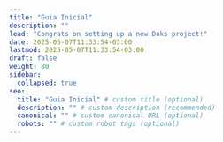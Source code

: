 ```yaml
---
title: "Guia Inicial"
description: ""
lead: "Congrats on setting up a new Doks project!"
date: 2025-05-07T11:33:54-03:00
lastmod: 2025-05-07T11:33:54-03:00
draft: false
weight: 80
sidebar:
  collapsed: true
seo:
  title: "Guia Inicial" # custom title (optional)
  description: "" # custom description (recommended)
  canonical: "" # custom canonical URL (optional)
  robots: "" # custom robot tags (optional)
---
```

